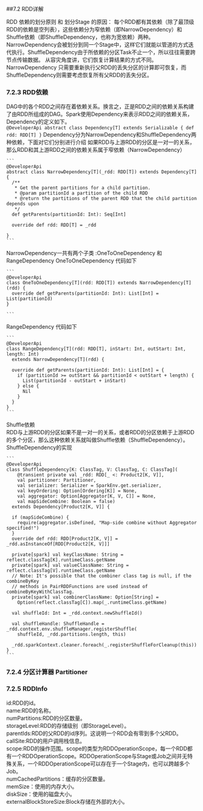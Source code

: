 
##7.2 RDD详解


RDD 依赖的划分原则 和 划分Stage 的原因：
每个RDD都有其依赖（除了最顶级RDD的依赖是空列表），这些依赖分为窄依赖（即NarrowDependency）和Shuffle依赖（即ShuffleDependency，也称为宽依赖）两种。
NarrowDependency会被划分到同一个Stage中，这样它们就能以管道的方式迭代执行。ShuffleDependency由于所依赖的分区Task不止一个，所以往往需要跨节点传输数据。
从容灾角度讲，它们恢复计算结果的方式不同。NarrowDependency 只需要重新执行父RDD的丢失分区的计算即可恢复，而ShuffleDependency则需要考虑恢复所有父RDD的丢失分区。


### 7.2.3 RDD依赖
DAG中的各个RDD之间存在着依赖关系。换言之，正是RDD之间的依赖关系构建了由RDD所组成的DAG。Spark使用Dependency来表示RDD之间的依赖关系，Dependency的定义如下。  
    ```
    @DeveloperApi
    abstract class Dependency[T] extends Serializable {
      def rdd: RDD[T]
    }
    ```
Dependency分为NarrowDependency和ShuffleDependency两种依赖，下面对它们分别进行介绍
如果RDD与上游RDD的分区是一对一的关系，那么RDD和其上游RDD之间的依赖关系属于窄依赖（NarrowDependency）


    ```
    @DeveloperApi
    abstract class NarrowDependency[T](_rdd: RDD[T]) extends Dependency[T] {
      /**
       * Get the parent partitions for a child partition.
       * @param partitionId a partition of the child RDD
       * @return the partitions of the parent RDD that the child partition depends upon
       */
      def getParents(partitionId: Int): Seq[Int]
    
      override def rdd: RDD[T] = _rdd
      
    }
    ```
NarrowDependency一共有两个子类 :OneToOneDependency 和  RangeDependency
OneToOneDependency 代码如下  

    ```
    @DeveloperApi
    class OneToOneDependency[T](rdd: RDD[T]) extends NarrowDependency[T](rdd) {
      override def getParents(partitionId: Int): List[Int] = List(partitionId)
    }
    
    ```   

RangeDependency 代码如下   
 
    ```
    @DeveloperApi
    class RangeDependency[T](rdd: RDD[T], inStart: Int, outStart: Int, length: Int)
      extends NarrowDependency[T](rdd) {
    
      override def getParents(partitionId: Int): List[Int] = {
        if (partitionId >= outStart && partitionId < outStart + length) {
          List(partitionId - outStart + inStart)
        } else {
          Nil
        }
      }
    }
    ```
    

Shuffle依赖  
RDD与上游RDD的分区如果不是一对一的关系，或者RDD的分区依赖于上游RDD的多个分区，那么这种依赖关系就叫做Shuffle依赖（ShuffleDependency）。
ShuffleDependency的实现  
    
    ```
    @DeveloperApi
    class ShuffleDependency[K: ClassTag, V: ClassTag, C: ClassTag](
        @transient private val _rdd: RDD[_ <: Product2[K, V]],
        val partitioner: Partitioner,
        val serializer: Serializer = SparkEnv.get.serializer,
        val keyOrdering: Option[Ordering[K]] = None,
        val aggregator: Option[Aggregator[K, V, C]] = None,
        val mapSideCombine: Boolean = false)
      extends Dependency[Product2[K, V]] {
    
      if (mapSideCombine) {
        require(aggregator.isDefined, "Map-side combine without Aggregator specified!")
      }
      override def rdd: RDD[Product2[K, V]] = _rdd.asInstanceOf[RDD[Product2[K, V]]]
    
      private[spark] val keyClassName: String = reflect.classTag[K].runtimeClass.getName
      private[spark] val valueClassName: String = reflect.classTag[V].runtimeClass.getName
      // Note: It's possible that the combiner class tag is null, if the combineByKey
      // methods in PairRDDFunctions are used instead of combineByKeyWithClassTag.
      private[spark] val combinerClassName: Option[String] =
        Option(reflect.classTag[C]).map(_.runtimeClass.getName)
    
      val shuffleId: Int = _rdd.context.newShuffleId()
    
      val shuffleHandle: ShuffleHandle = _rdd.context.env.shuffleManager.registerShuffle(
        shuffleId, _rdd.partitions.length, this)
    
      _rdd.sparkContext.cleaner.foreach(_.registerShuffleForCleanup(this))
    }
    ```
    

### 7.2.4 分区计算器 Partitioner


### 7.2.5 RDDInfo

id:RDD的id。  
name:RDD的名称。  
numPartitions:RDD的分区数量。  
storageLevel:RDD的存储级别（即StorageLevel）。  
parentIds:RDD的父RDD的id序列。这说明一个RDD会有零到多个父RDD。  
callSite:RDD的用户调用栈信息。  
scope:RDD的操作范围。scope的类型为RDDOperationScope，每一个RDD都有一个RDDOperationScope。RDDOperationScope与Stage或Job之间并无特殊关系，一个RDDOperationScope可以存在于一个Stage内，也可以跨越多个Job。  
numCachedPartitions：缓存的分区数量。  
memSize：使用的内存大小。  
diskSize：使用的磁盘大小。  
externalBlockStoreSize:Block存储在外部的大小。  